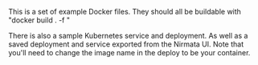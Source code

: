 This is a set of example Docker files.  They should all be buildable with "docker build . -f <Dockerfile Name>"

There is also a sample Kubernetes service and deployment.  As well as a saved deployment and service exported from the Nirmata UI.  Note that you'll need to change the image name in the deploy to be your container.

